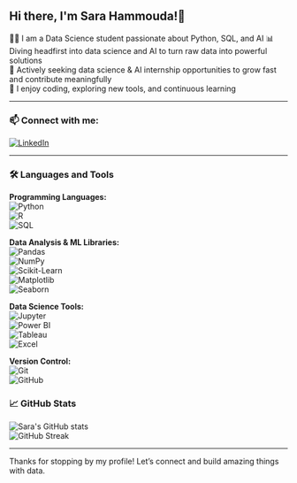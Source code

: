 ## Hi there, I'm Sara Hammouda!👋

👩‍🎓 I am a Data Science student passionate about Python, SQL, and AI 
📊 Diving headfirst into data science and AI to turn raw data into powerful solutions  
🚀 Actively seeking data science & AI internship opportunities to grow fast and contribute meaningfully  
🎨 I enjoy coding, exploring new tools, and continuous learning  


---

### 📫 Connect with me:  

[![LinkedIn](https://img.shields.io/badge/LinkedIn-0077B5?style=for-the-badge&logo=linkedin&logoColor=white)](https://www.linkedin.com/in/sara-hammouda-671a7b239/)

---

### 🛠 Languages and Tools

**Programming Languages:**  
![Python](https://img.shields.io/badge/Python-3776AB?style=for-the-badge&logo=python&logoColor=white)  
![R](https://img.shields.io/badge/R-276DC3?style=for-the-badge&logo=r&logoColor=white)  
![SQL](https://img.shields.io/badge/SQL-00758F?style=for-the-badge&logo=postgresql&logoColor=white)  

**Data Analysis & ML Libraries:**  
![Pandas](https://img.shields.io/badge/Pandas-150458?style=for-the-badge&logo=pandas&logoColor=white)  
![NumPy](https://img.shields.io/badge/NumPy-013243?style=for-the-badge&logo=NumPy&logoColor=white)  
![Scikit-Learn](https://img.shields.io/badge/Scikit--Learn-F7931E?style=for-the-badge&logo=scikit-learn&logoColor=white)  
![Matplotlib](https://img.shields.io/badge/Matplotlib-11557C?style=for-the-badge&logo=matplotlib&logoColor=white)  
![Seaborn](https://img.shields.io/badge/Seaborn-3F4F75?style=for-the-badge&logo=python&logoColor=white)  

**Data Science Tools:**  
![Jupyter](https://img.shields.io/badge/Jupyter-F37626?style=for-the-badge&logo=jupyter&logoColor=white)  
![Power BI](https://img.shields.io/badge/Power_BI-F2C811?style=for-the-badge&logo=microsoft-power-bi&logoColor=black)  
![Tableau](https://img.shields.io/badge/Tableau-E97627?style=for-the-badge&logo=tableau&logoColor=white)  
![Excel](https://img.shields.io/badge/Excel-217346?style=for-the-badge&logo=microsoft-excel&logoColor=white)  

**Version Control:**  
![Git](https://img.shields.io/badge/Git-F05032?style=for-the-badge&logo=git&logoColor=white)  
![GitHub](https://img.shields.io/badge/GitHub-181717?style=for-the-badge&logo=github&logoColor=white)  



### 📈 GitHub Stats  
![Sara's GitHub stats](https://github-readme-stats.vercel.app/api?username=sarahammoudaa&show_icons=true&theme=radical)  
![GitHub Streak](https://github-readme-streak-stats.herokuapp.com/?user=sarahammoudaa&theme=radical)  

---

Thanks for stopping by my profile! Let’s connect and build amazing things with data.
